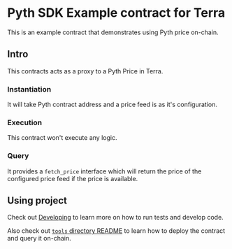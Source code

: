 # Pyth SDK Example contract for Terra

This is an example contract that demonstrates using Pyth price on-chain. 

## Intro

This contracts acts as a proxy to a Pyth Price in Terra.

### Instantiation
It will take Pyth contract address and a price feed is as it's configuration.

### Execution
This contract won't execute any logic.

### Query
It provides a `fetch_price` interface which will return the price of the configured price feed if the price is available.

## Using project

Check out [Developing](./Developing.md) to learn more on how to run tests and develop code.

Also check out [`tools` directory README](./tools/README.md) to learn how to deploy the contract and query it on-chain.